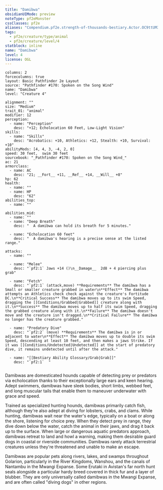 ```yaml
---
title: "Damibwa"
obsidianUIMode: preview
noteType: pf2eMonster
cssClasses: pf2e
aliases: "Compendium.pf2e.strength-of-thousands-bestiary.Actor.OC9ttUM3xalAJWSM" 
tags:
  - pf2e/creature/type/animal
  - pf2e/creature/level/4
statblock: inline
name: "Damibwa"
level: 4
license: OGL
---
```


```statblock
columns: 2
forcecolumns: true
layout: Basic Pathfinder 2e Layout
source: "Pathfinder #170: Spoken on the Song Wind"
name: "Damibwa"
level: "Creature 4"

alignment: ""
size: "Medium"
trait_01: "animal"
modifier: 12
perception:
  - name: "Perception"
    desc: "+12; Echolocation 60 Feet, Low-Light Vision"
skills:
  - name: "Skills"
    desc: "Acrobatics: +10, Athletics: +12, Stealth: +10, Survival: +10"
abilityMods: [4, 4, 3, -4, 2, 0]
speed: 30 feet,  swim 30 feet
sourcebook: "_Pathfinder #170: Spoken on the Song Wind_"
ac: 21
armorclass:
  - name: AC
    desc: "21; __Fort__ +11, __Ref__ +14, __Will__ +8"
hp: 62
health:
  - name: ""
  - name: HP
    desc: "62"
abilities_top:
  - name: ""

abilities_mid:
  - name: ""
  - name: "Deep Breath"
    desc: "  A damibwa can hold its breath for 5 minutes."

  - name: "Echolocation 60 feet"
    desc: "  A damibwa's hearing is a precise sense at the listed range."

attacks:
  - name: ""

  - name: "Melee"
    desc: "`pf2:1` Jaws +14 ()\n__Damage__  2d8 + 4 piercing plus grab"

  - name: "Fetch"
    desc: "`pf2:1` (attack,move) **Requirements** The damibwa has a Small or smaller creature grabbed in water\n**Effect** The damibwa attempts an Athletics check check against the creature's Fortitude DC.\n**Critical Success** The damibwa moves up to its swim Speed, dragging the [[Conditions/Grabbed|Grabbed]] creature along with it.\n**Success** The damibwa moves up to half its swim Speed, dragging the grabbed creature along with it.\n**Failure** The damibwa doesn't move and the creature isn't dragged.\n**Critical Failure** The damibwa no longer has the creature grabbed."

  - name: "Predatory Dive"
    desc: "`pf2:2` (move) **Requirements** The damibwa is in or adjacent to water\n**Effect** The damibwa moves up to double its swim Speed, descending at least 10 feet, and then makes a jaws Strike. If it was [[Conditions/Undetected|Undetected]] at the start of predatory dive, it remains undetected until after the attack."

  - name: "[[Bestiary Ability Glossary/Grab|Grab]]"
    desc: "`pf2:1`  "
 
```



Damibwas are domesticated hounds capable of detecting prey or predators via echolocation thanks to their exceptionally large ears and keen hearing. Adept swimmers, damibwas have sleek bodies, short limbs, webbed feet, and long muscular tails that enable them to maneuver underwater with grace and speed.

Trained as specialized hunting hounds, damibwas primarily catch fish, although they're also adept at diving for lobsters, crabs, and clams. While hunting, damibwas wait near the water's edge, typically on a boat or along the shore, listening for choice prey. When they detect prey in range, they dive down below the water, catch the animal in their jaws, and drag it back up to the surface. When large or dangerous aquatic predators approach, damibwas retreat to land and howl a warning, making them desirable guard dogs in coastal or riverside communities. Damibwas rarely attack terrestrial creatures unless they're threatened and unable to make an escape.

Damibwas are popular pets along rivers, lakes, and swamps throughout Golarion, particularly in the River Kingdoms, Wanshou, and the canals of Nantambu in the Mwangi Expanse. Some Erutaki in Avistan's far north hunt seals alongside a particular hardy breed covered in thick fur and a layer of blubber. They are only universally called damibwas in the Mwangi Expanse, and are often called "diving dogs" in other regions.
